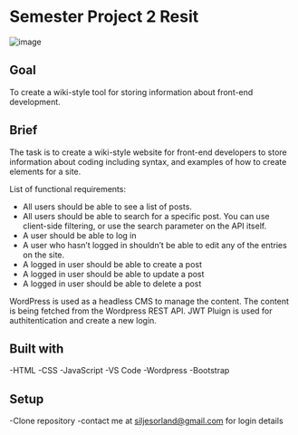 # Semester Project 2 Resit 
![image](https://user-images.githubusercontent.com/72661374/224484935-1a095009-0191-4f47-bdd4-99183ba04709.png)


## Goal 

To create a wiki-style tool for storing information about front-end development. 

## Brief 

The task is to create a wiki-style website for front-end developers to store information about coding including syntax, and examples of how to create elements for a site. 

List of functional requirements: 
- All users should be able to see a list of posts. 
- All users should be able to search for a specific post. You can use client-side filtering, or use the search parameter on the API itself.  
- A user should be able to log in 
- A user who hasn’t logged in shouldn’t be able to edit any of the entries on the site. 
- A logged in user should be able to create a post 
- A logged in user should be able to update a post 
- A logged in user should be able to delete a post 

WordPress is used as a headless CMS to manage the content.
The content is being fetched from the Wordpress REST API.
JWT Pluign is used for authitentication and create a new login.

## Built with
-HTML
-CSS
-JavaScript
-VS Code
-Wordpress
-Bootstrap

## Setup
-Clone repository
-contact me at siljesorland@gmail.com for login details

